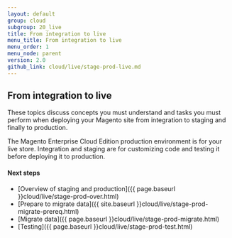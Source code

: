 ```yaml
---
layout: default
group: cloud
subgroup: 20_live
title: From integration to live
menu_title: From integration to live
menu_order: 1
menu_node: parent
version: 2.0
github_link: cloud/live/stage-prod-live.md
---
```


## From integration to live
These topics discuss concepts you must understand and tasks you must perform when deploying your Magento site from integration to staging and finally to production.

The Magento Enterprise Cloud Edition production environment is for your live store. Integration and staging are for customizing code and testing it before deploying it to production.


#### Next steps
*	[Overview of staging and production]({{ page.baseurl }}cloud/live/stage-prod-over.html)
*	[Prepare to migrate data]({{ site.baseurl }}cloud/live/stage-prod-migrate-prereq.html)
*	[Migrate data]({{ page.baseurl }}cloud/live/stage-prod-migrate.html)
*	[Testing]({{ page.baseurl }}cloud/live/stage-prod-test.html)
